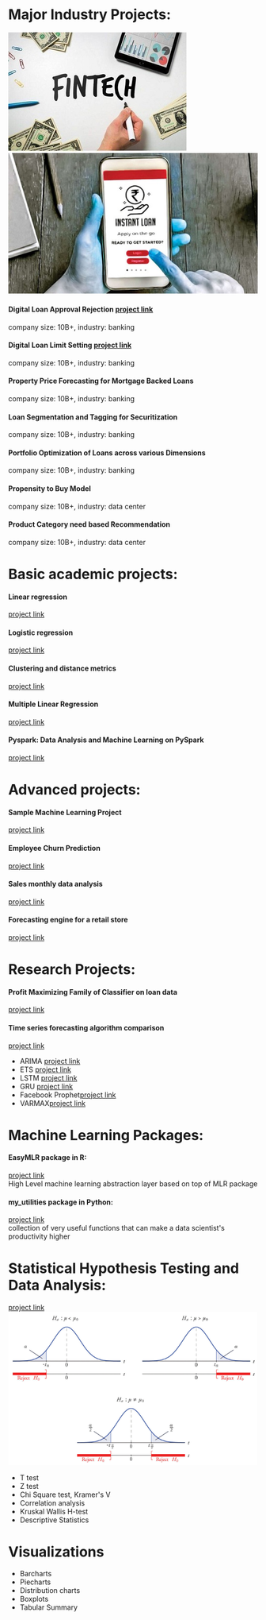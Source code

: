# Major Industry Projects:
![](https://github.com/urmanml/Portfolio/blob/portfolio_images/fintech_small.jpg)
![](https://github.com/urmanml/Portfolio/blob/portfolio_images/instant%20loan_small.jpg)
#### Digital Loan Approval Rejection [project link](https://www.maybank2u.com.my/maybank2u/malaysia/en/business/financing/working_capital/business/sme_clean_loan_financing.page)
company size: 10B+, industry: banking
#### Digital Loan Limit Setting [project link](https://www.maybank2u.com.my/maybank2u/malaysia/en/business/financing/working_capital/business/sme_clean_loan_financing.page)
company size: 10B+, industry: banking
#### Property Price Forecasting for Mortgage Backed Loans
company size: 10B+, industry: banking
#### Loan Segmentation and Tagging for Securitization
company size: 10B+, industry: banking
#### Portfolio Optimization of Loans across various Dimensions
company size: 10B+, industry: banking
#### Propensity to Buy Model  
company size: 10B+, industry: data center
#### Product Category need based Recommendation
company size: 10B+, industry: data center


# Basic academic projects:
#### Linear regression
[project link]()
#### Logistic regression
[project link]()
#### Clustering and distance metrics
[project link]()
#### Multiple Linear Regression
[project link]()
#### Pyspark: Data Analysis and Machine Learning on PySpark
[project link]()

# Advanced projects:
#### Sample Machine Learning Project 
[project link](https://github.com/urmanml/Samples/tree/classification-project)
#### Employee Churn Prediction
[project link]()
#### Sales monthly data analysis
[project link]()
#### Forecasting engine for a retail store
[project link]()

# Research Projects:
#### Profit Maximizing Family of Classifier on loan data
[project link]()
#### Time series forecasting algorithm comparison 
[project link](https://github.com/urmanml/Samples/tree/time-series)

- ARIMA [project link]()
- ETS [project link]()
- LSTM [project link]()
- GRU [project link]()
- Facebook Prophet[project link]()
- VARMAX[project link]()


# Machine Learning Packages:
#### EasyMLR package in R: 
[project link](https://github.com/urmanml/easyMLR)\
High Level machine learning abstraction layer based on top of MLR package
#### my_utilities package in Python: 
[project link](https://github.com/urmanml/codebase/tree/master/my_utilities)\
collection of very useful functions that can make a data scientist's productivity higher


# Statistical Hypothesis Testing and Data Analysis: 
[project link](https://github.com/urmanml/codebase/blob/master/my_utilities/my_statistical_tests.py)
![](https://github.com/urmanml/Portfolio/blob/portfolio_images/hypothesis%20testing_small.png)
- T test
- Z test
- Chi Square test, Kramer's V
- Correlation analysis
- Kruskal Wallis H-test
- Descriptive Statistics

# Visualizations 
- Barcharts
- Piecharts
- Distribution charts
- Boxplots
- Tabular Summary

